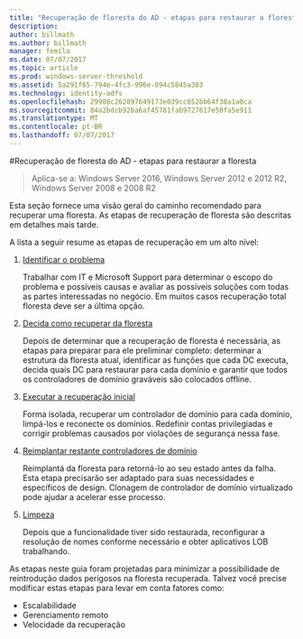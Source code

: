 ```yaml
---
title: "Recuperação de floresta do AD - etapas para restaurar a floresta"
description: 
author: billmath
ms.author: billmath
manager: femila
ms.date: 07/07/2017
ms.topic: article
ms.prod: windows-server-threshold
ms.assetid: 5a291f65-794e-4fc3-996e-094c5845a383
ms.technology: identity-adfs
ms.openlocfilehash: 29988c262897649173e039cc052bb64f38a1a0ca
ms.sourcegitcommit: 84a2bdcb92ba6af45781fab9727617e50fa5e911
ms.translationtype: MT
ms.contentlocale: pt-BR
ms.lasthandoff: 07/07/2017
---
```

#<a name="ad-forest-recovery---steps-for-restoring-the-forest"></a>Recuperação de floresta do AD - etapas para restaurar a floresta 

>Aplica-se a: Windows Server 2016, Windows Server 2012 e 2012 R2, Windows Server 2008 e 2008 R2

Esta seção fornece uma visão geral do caminho recomendado para recuperar uma floresta. As etapas de recuperação de floresta são descritas em detalhes mais tarde.  
  
 A lista a seguir resume as etapas de recuperação em um alto nível:  
  
1.  [Identificar o problema](AD-Forest-Recovery-Identify-the-Problem.md)  
  
     Trabalhar com IT e Microsoft Support para determinar o escopo do problema e possíveis causas e avaliar as possíveis soluções com todas as partes interessadas no negócio. Em muitos casos recuperação total floresta deve ser a última opção.  
  
2.  [Decida como recuperar da floresta](AD-Forest-Recovery-Determine-how-to-Recover.md)  
  
     Depois de determinar que a recuperação de floresta é necessária, as etapas para preparar para ele preliminar completo: determinar a estrutura da floresta atual, identificar as funções que cada DC executa, decida quais DC para restaurar para cada domínio e garantir que todos os controladores de domínio graváveis são colocados offline.  
  
3.  [Executar a recuperação inicial](AD-Forest-Recovery-Perform-initial-recovery.md)  
  
     Forma isolada, recuperar um controlador de domínio para cada domínio, limpá-los e reconecte os domínios. Redefinir contas privilegiadas e corrigir problemas causados por violações de segurança nessa fase.  
  
4.  [Reimplantar restante controladores de domínio](AD-Forest-Recovery-Restore-Additional-DCs.md)  
  
     Reimplantá da floresta para retorná-lo ao seu estado antes da falha. Esta etapa precisarão ser adaptado para suas necessidades e específicos de design. Clonagem de controlador de domínio virtualizado pode ajudar a acelerar esse processo.  
  
5.  [Limpeza](AD-Forest-Recovery-Cleanup.md)  
  
     Depois que a funcionalidade tiver sido restaurada, reconfigurar a resolução de nomes conforme necessário e obter aplicativos LOB trabalhando.  

  
 As etapas neste guia foram projetadas para minimizar a possibilidade de reintrodução dados perigosos na floresta recuperada. Talvez você precise modificar estas etapas para levar em conta fatores como:  
  
-   Escalabilidade  
-   Gerenciamento remoto  
-   Velocidade da recuperação  

